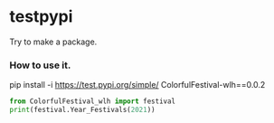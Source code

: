 # testpypi

Try to make a package.

### How to use it.
pip install -i https://test.pypi.org/simple/ ColorfulFestival-wlh==0.0.2

```python
from ColorfulFestival_wlh import festival
print(festival.Year_Festivals(2021))
```